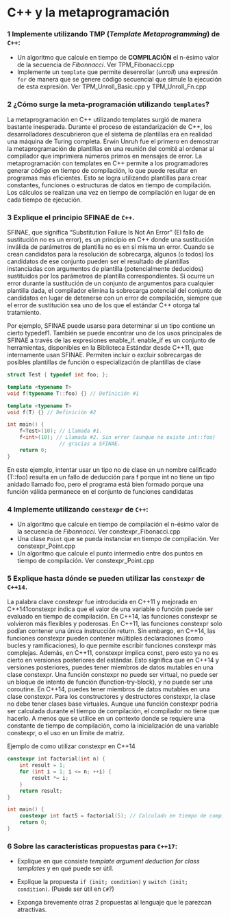 # C++ y la metaprogramación
### 1 Implemente utilizando **TMP** (_Template Metaprogramming_) de `C++`:
- Un algoritmo que calcule en tiempo de **COMPILACIÓN** el n-ésimo valor de la secuencia de _Fibonnacci_.
Ver TPM_Fibonacci.cpp
- Implemente un `template` que permite desenrollar (_unroll_) una expresión `for` de manera que se genere código secuencial que simule la ejecución de esta expresión.
Ver TPM_Unroll_Basic.cpp y TPM_Unroll_Fn.cpp

### 2 ¿Cómo surge la meta-programación utilizando `templates`?

La metaprogramación en C++ utilizando templates surgió de manera bastante inesperada. Durante el proceso de estandarización de C++, los desarrolladores descubrieron que el sistema de plantillas era en realidad una máquina de Turing completa. Erwin Unruh fue el primero en demostrar la metaprogramación de plantillas en una reunión del comité al ordenar al compilador que imprimiera números primos en mensajes de error. La metaprogramación con templates en C++ permite a los programadores generar código en tiempo de compilación, lo que puede resultar en programas más eficientes. Esto se logra utilizando plantillas para crear constantes, funciones o estructuras de datos en tiempo de compilación.  Los cálculos se realizan una vez en tiempo de compilación en lugar de en cada tiempo de ejecución. 

### 3 Explique el principio **SFINAE** de `C++`.
SFINAE, que significa “Substitution Failure Is Not An Error” (El fallo de sustitución no es un error), es un principio en C++ donde una sustitución inválida de parámetros de plantilla no es en sí misma un error. Cuando se crean candidatos para la resolución de sobrecarga, algunos (o todos) los candidatos de ese conjunto pueden ser el resultado de plantillas instanciadas con argumentos de plantilla (potencialmente deducidos) sustituidos por los parámetros de plantilla correspondientes. Si ocurre un error durante la sustitución de un conjunto de argumentos para cualquier plantilla dada, el compilador elimina la sobrecarga potencial del conjunto de candidatos en lugar de detenerse con un error de compilación, siempre que el error de sustitución sea uno de los que el estándar C++ otorga tal tratamiento.

Por ejemplo, SFINAE puede usarse para determinar si un tipo contiene un cierto typedef1. También se puede encontrar uno de los usos principales de SFINAE a través de las expresiones enable_if. enable_if es un conjunto de herramientas, disponibles en la Biblioteca Estándar desde C++11, que internamente usan SFINAE. Permiten incluir o excluir sobrecargas de posibles plantillas de función o especialización de plantillas de clase

``` cpp
struct Test { typedef int foo; };

template <typename T>
void f(typename T::foo) {} // Definición #1

template <typename T>
void f(T) {} // Definición #2

int main() {
    f<Test>(10); // Llamada #1.
    f<int>(10); // Llamada #2. Sin error (aunque no existe int::foo)
                 // gracias a SFINAE.
    return 0;
}
```

En este ejemplo, intentar usar un tipo no de clase en un nombre calificado (T::foo) resulta en un fallo de deducción para f<int> porque int no tiene un tipo anidado llamado foo, pero el programa está bien formado porque una función válida permanece en el conjunto de funciones candidatas

### 4 Implemente utilizando `constexpr` de `C++`:
- Un algoritmo que calcule en tiempo de compilación el n-ésimo valor de la secuencia de _Fibonnacci_.
Ver constexpr_Fibonacci.cpp
- Una clase `Point` que se pueda instanciar en tiempo de compilación.
Ver constexpr_Point.cpp
- Un algoritmo que calcule el punto intermedio entre dos puntos en tiempo de compilación.
Ver constexpr_Point.cpp

### 5 Explique hasta dónde se pueden utilizar las `constexpr` de `C++14`.
La palabra clave constexpr fue introducida en C++11 y mejorada en C++141constexpr indica que el valor de una variable o función puede ser evaluado en tiempo de compilación. En C++14, las funciones constexpr se volvieron más flexibles y poderosas. En C++11, las funciones constexpr solo podían contener una única instrucción return. Sin embargo, en C++14, las funciones constexpr pueden contener múltiples declaraciones (como bucles y ramificaciones), lo que permite escribir funciones constexpr más complejas. Además, en C++11, constexpr implica const, pero esto ya no es cierto en versiones posteriores del estándar. Esto significa que en C++14 y versiones posteriores, puedes tener miembros de datos mutables en una clase constexpr. Una función constexpr no puede ser virtual, no puede ser un bloque de intento de función (function-try-block), y no puede ser una coroutine. En C++14, puedes tener miembros de datos mutables en una clase constexpr. Para los constructores y destructores constexpr, la clase no debe tener clases base virtuales. Aunque una función constexpr podría ser calculada durante el tiempo de compilación, el compilador no tiene que hacerlo. A menos que se utilice en un contexto donde se requiere una constante de tiempo de compilación, como la inicialización de una variable constexpr, o el uso en un límite de matriz.

Ejemplo de como utilizar constexpr en C++14 
``` cpp
constexpr int factorial(int n) {
    int result = 1;
    for (int i = 1; i <= n; ++i) {
        result *= i;
    }
    return result;
}

int main() {
    constexpr int fact5 = factorial(5); // Calculado en tiempo de compilación
    return 0;
}
```
### 6 Sobre las características propuestas para `C++17`:
- Explique en que consiste _template argument deduction for class templates_ y en qué puede ser útil.

- Explique la propuesta `if (init; condition)` y `switch (init; condition)`. (Puede ser útil en `C#`?)

- Exponga brevemente otras 2 propuestas al lenguaje que le parezcan atractivas.
